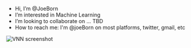 - Hi, I’m @JoeBorn
- I’m interested in Machine Learning
- I’m looking to collaborate on ... TBD
- How to reach me: I'm @joeBorn on most platforms, twitter, gmail, etc  

![VNN screenshot](https://github.com/JoeBorn/VectNN/VNN_Screenshot_2.png)
